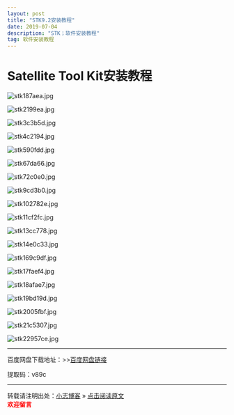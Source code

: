 ```yaml
---
layout: post
title: "STK9.2安装教程"
date: 2019-07-04
description: "STK；软件安装教程"
tag: 软件安装教程
---
```


# Satellite Tool Kit安装教程

![stk187aea.jpg](https://miao.su/images/2019/07/03/stk187aea.jpg)

![stk2199ea.jpg](https://miao.su/images/2019/07/03/stk2199ea.jpg)

![stk3c3b5d.jpg](https://miao.su/images/2019/07/03/stk3c3b5d.jpg)

![stk4c2194.jpg](https://miao.su/images/2019/07/03/stk4c2194.jpg)

![stk590fdd.jpg](https://miao.su/images/2019/07/03/stk590fdd.jpg)

![stk67da66.jpg](https://miao.su/images/2019/07/03/stk67da66.jpg)

![stk72c0e0.jpg](https://miao.su/images/2019/07/03/stk72c0e0.jpg)

![stk9cd3b0.jpg](https://miao.su/images/2019/07/03/stk9cd3b0.jpg)

![stk102782e.jpg](https://miao.su/images/2019/07/03/stk102782e.jpg)

![stk11cf2fc.jpg](https://miao.su/images/2019/07/03/stk11cf2fc.jpg)

![stk13cc778.jpg](https://miao.su/images/2019/07/03/stk13cc778.jpg)

![stk14e0c33.jpg](https://miao.su/images/2019/07/03/stk14e0c33.jpg)

![stk169c9df.jpg](https://miao.su/images/2019/07/03/stk169c9df.jpg)

![stk17faef4.jpg](https://miao.su/images/2019/07/03/stk17faef4.jpg)

![stk18afae7.jpg](https://miao.su/images/2019/07/03/stk18afae7.jpg)

![stk19bd19d.jpg](https://miao.su/images/2019/07/03/stk19bd19d.jpg)

![stk2005fbf.jpg](https://miao.su/images/2019/07/03/stk2005fbf.jpg)

![stk21c5307.jpg](https://miao.su/images/2019/07/03/stk21c5307.jpg)

![stk22957ce.jpg](https://miao.su/images/2019/07/03/stk22957ce.jpg)


---

百度网盘下载地址：>>[百度网盘链接](https://pan.baidu.com/s/1axUM1nFwlyovepizZQVH-g)

提取码：v89c

-----

转载请注明出处：[小志博客](http://xiaozhi-chen.github.io) » [点击阅读原文](https://xiaozhi-chen.github.io/2019/07/STK9.2%E7%A0%B4%E8%A7%A3%E7%89%88%E4%BB%A5%E5%8F%8A%E5%AE%89%E8%A3%85%E6%95%99%E7%A8%8B/)  
<font face="黑体" color="red">**欢迎留言**</font>
